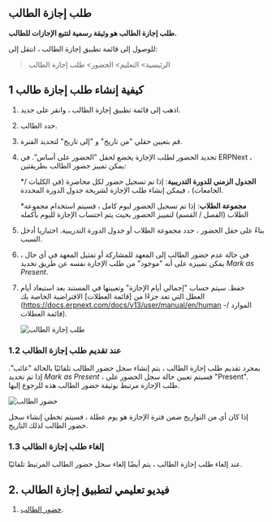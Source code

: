 ## طلب إجازة الطالب

**طلب إجازة الطالب هو وثيقة رسمية لتتبع الإجازات للطالب.**

للوصول إلى قائمة تطبيق إجازة الطالب ، انتقل إلى:

> الرئيسية> التعليم> الحضور> طلب إجازة الطالب

## 1 كيفية إنشاء طلب إجازة طالب

1. اذهب إلى قائمة تطبيق إجازة الطالب ، وانقر على جديد.
2. حدد الطالب.
3. قم بتعيين حقلي "من تاريخ" و "إلى تاريخ" لتحديد الفترة.
4. تحديد الحضور لطلب الإجازة يخضع لحقل "الحضور على أساس". في ERPNext ، يمكن تمييز حضور الطالب بطريقتين:
    
   ***الجدول الزمني للدورة التدريبية**: إذا تم تسجيل حضور لكل محاضرة (في الكليات / الجامعات) ، فيمكن إنشاء طلب الإجازة لشريحة جدول الدورة المحددة.
        
   ***مجموعة الطلاب**: إذا تم تسجيل الحضور ليوم كامل ، فسيتم استخدام مجموعة الطلاب (الفصل / القسم) لتمييز الحضور بحيث يتم احتساب الإجازة لليوم بأكمله
        
5. بناءً على حقل الحضور ، حدد مجموعة الطلاب أو جدول الدورة التدريبية. اختياريا أدخل السبب.
    
6. في حالة عدم حضور الطالب إلى المعهد للمشاركة أو تمثيل المعهد في أي حال ، يمكن تمييزه على أنه "موجود" من طلب الإجازة نفسه عن طريق تحديد _Mark as Present_.
7. حفظ. سيتم حساب "إجمالي أيام الإجازة" وتعيينها في المستند بعد استبعاد أيام العطل التي تعد جزءًا من [قائمة العطلات] الافتراضية الخاصة بك (https://docs.erpnext.com/docs/v13/user/manual/en/human -الموارد / قائمة العطلات).
    
    ![طلب إجازة الطالب](https://docs.erpnext.com/files/student-leave-application.png)
    

### 1.2 عند تقديم طلب إجازة الطالب

بمجرد تقديم طلب إجازة الطالب ، يتم إنشاء سجل حضور الطالب تلقائيًا بالحالة "غائب". إذا تم تحديد _Mark as Present_ ، فسيتم تعيين حالة سجل الحضور على "Present". طلب الإجازة مرتبط بوثيقة حضور الطالب هذه للرجوع إليها.

![حضور الطالب](https://docs.erpnext.com/files/leave-attendance-record.png)

إذا كان أي من التواريخ ضمن فترة الإجازة هو يوم عطلة ، فسيتم تخطي إنشاء سجل حضور الطالب لذلك التاريخ.

### 1.3 إلغاء طلب إجازة الطالب

عند إلغاء طلب إجازة الطالب ، يتم أيضًا إلغاء سجل حضور الطالب المرتبط تلقائيًا.

## 2. فيديو تعليمي لتطبيق إجازة الطالب

1. [حضور الطالب](https://docs.erpnext.com/docs/v13/user/manual/en/education/student-attendance).